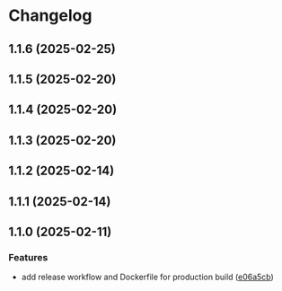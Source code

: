 # Changelog

## 1.1.6 (2025-02-25)

## 1.1.5 (2025-02-20)

## 1.1.4 (2025-02-20)

## 1.1.3 (2025-02-20)

## 1.1.2 (2025-02-14)

## 1.1.1 (2025-02-14)

## 1.1.0 (2025-02-11)

### Features

* add release workflow and Dockerfile for production build ([e06a5cb](https://github.com/tatohonma/backend-anota-ai-pdvseven/commit/e06a5cb816afe7fca1b1d3df36acc81cf72fd364))

